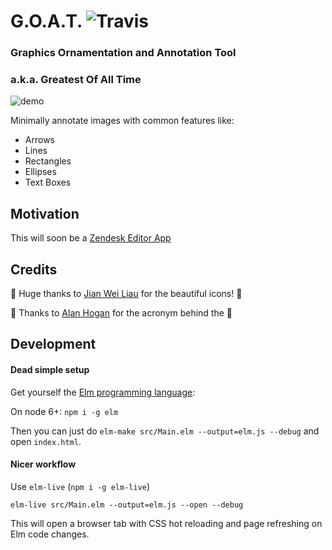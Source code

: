 # G.O.A.T. ![Travis](https://travis-ci.org/thebritican/annotation-editor.svg?branch=master)
### Graphics Ornamentation and Annotation Tool
### a.k.a. Greatest Of All Time

![demo](https://cloud.githubusercontent.com/assets/3099999/24594663/4055c25e-17e4-11e7-8844-a63a395db5f1.gif)


Minimally annotate images with common features like:

- Arrows
- Lines
- Rectangles
- Ellipses
- Text Boxes

## Motivation

This will soon be a [Zendesk Editor App](https://www.zendesk.com/apps/directory/#Compose_&_Edit)

## Credits

👏 Huge thanks to [Jian Wei Liau](https://twitter.com/madebyjw) for the beautiful icons! 👏

🐐 Thanks to [Alan Hogan](https://github.com/alanhogan) for the acronym behind the 🐐

## Development


#### Dead simple setup

Get yourself the [Elm programming language](http://elm-lang.org/):

On node 6+: `npm i -g elm`

Then you can just do `elm-make src/Main.elm --output=elm.js --debug` and open `index.html`.

#### Nicer workflow

Use `elm-live` (`npm i -g elm-live`)

```
elm-live src/Main.elm --output=elm.js --open --debug
```

This will open a browser tab with CSS hot reloading and page refreshing on Elm code changes.
